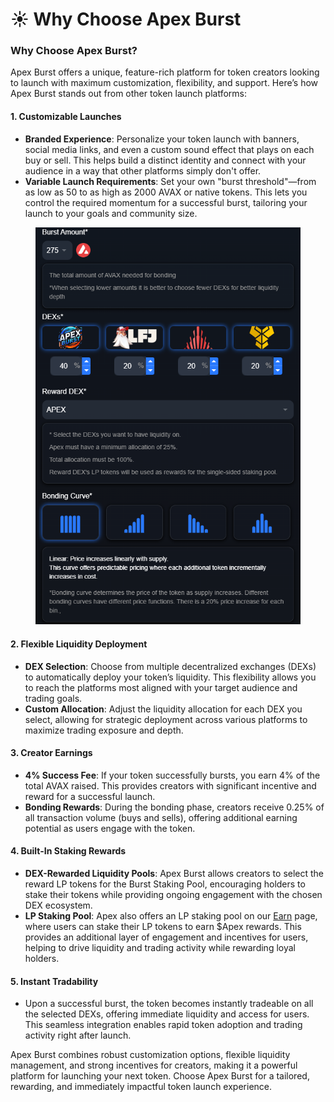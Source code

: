 # ☀️ Why Choose Apex Burst

### Why Choose Apex Burst?

Apex Burst offers a unique, feature-rich platform for token creators looking to launch with maximum customization, flexibility, and support. Here’s how Apex Burst stands out from other token launch platforms:

#### 1. **Customizable Launches**

* **Branded Experience**: Personalize your token launch with banners, social media links, and even a custom sound effect that plays on each buy or sell. This helps build a distinct identity and connect with your audience in a way that other platforms simply don't offer.
* **Variable Launch Requirements**: Set your own "burst threshold"—from as low as 50 to as high as 2000 AVAX or native tokens. This lets you control the required momentum for a successful burst, tailoring your launch to your goals and community size.

<figure><img src="../.gitbook/assets/msedge_IfSQigYsBj.png" alt=""><figcaption></figcaption></figure>

#### 2. **Flexible Liquidity Deployment**

* **DEX Selection**: Choose from multiple decentralized exchanges (DEXs) to automatically deploy your token’s liquidity. This flexibility allows you to reach the platforms most aligned with your target audience and trading goals.
* **Custom Allocation**: Adjust the liquidity allocation for each DEX you select, allowing for strategic deployment across various platforms to maximize trading exposure and depth.

#### 3. **Creator Earnings**

* **4% Success Fee**: If your token successfully bursts, you earn 4% of the total AVAX raised. This provides creators with significant incentive and reward for a successful launch.
* **Bonding Rewards**: During the bonding phase, creators receive 0.25% of all transaction volume (buys and sells), offering additional earning potential as users engage with the token.

#### 4. **Built-In Staking Rewards**

* **DEX-Rewarded Liquidity Pools**: Apex Burst allows creators to select the reward LP tokens for the Burst Staking Pool, encouraging holders to stake their tokens while providing ongoing engagement with the chosen DEX ecosystem.
* **LP Staking Pool**: Apex also offers an LP staking pool on our [Earn](https://apexdefi.xyz/earn) page, where users can stake their LP tokens to earn $Apex rewards. This provides an additional layer of engagement and incentives for users, helping to drive liquidity and trading activity while rewarding loyal holders.

#### 5. **Instant Tradability**

* Upon a successful burst, the token becomes instantly tradeable on all the selected DEXs, offering immediate liquidity and access for users. This seamless integration enables rapid token adoption and trading activity right after launch.

Apex Burst combines robust customization options, flexible liquidity management, and strong incentives for creators, making it a powerful platform for launching your next token. Choose Apex Burst for a tailored, rewarding, and immediately impactful token launch experience.
